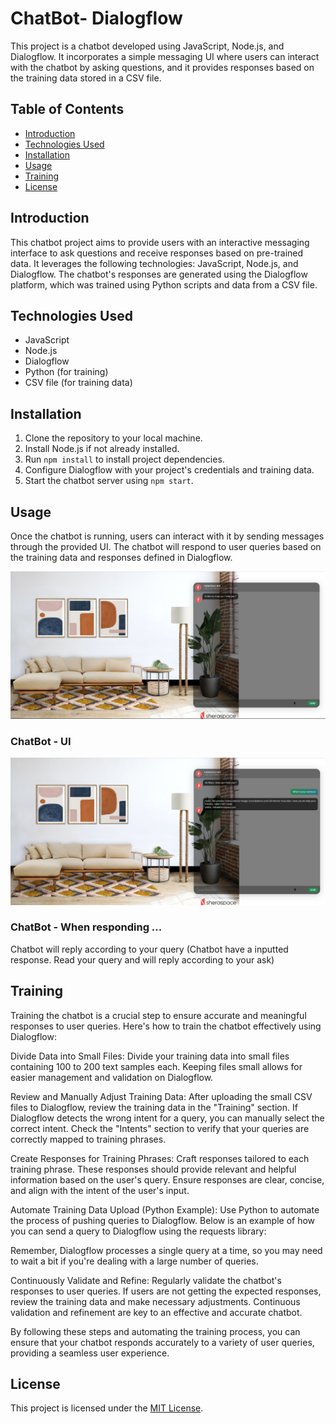 # ChatBot- Dialogflow

This project is a chatbot developed using JavaScript, Node.js, and Dialogflow. It incorporates a simple messaging UI where users can interact with the chatbot by asking questions, and it provides responses based on the training data stored in a CSV file.

## Table of Contents

- [Introduction](#introduction)
- [Technologies Used](#technologies-used)
- [Installation](#installation)
- [Usage](#usage)
- [Training](#training)
- [License](#license)

## Introduction

This chatbot project aims to provide users with an interactive messaging interface to ask questions and receive responses based on pre-trained data. It leverages the following technologies: JavaScript, Node.js, and Dialogflow. The chatbot's responses are generated using the Dialogflow platform, which was trained using Python scripts and data from a CSV file.

## Technologies Used

- JavaScript
- Node.js
- Dialogflow
- Python (for training)
- CSV file (for training data)

## Installation

1. Clone the repository to your local machine.
2. Install Node.js if not already installed.
3. Run `npm install` to install project dependencies.
4. Configure Dialogflow with your project's credentials and training data.
5. Start the chatbot server using `npm start`.

## Usage

Once the chatbot is running, users can interact with it by sending messages through the provided UI. The chatbot will respond to user queries based on the training data and responses defined in Dialogflow.

![Project Image 1](/client//img/Ui.PNG)

<h3> ChatBot - UI</h3>

![Project Image 2](./client/img/response.PNG)

<h3> ChatBot - When responding ...</h3>
Chatbot will reply according to your query (Chatbot have a inputted response. Read your query and will reply according to your ask)

## Training

Training the chatbot is a crucial step to ensure accurate and meaningful responses to user queries. Here's how to train the chatbot effectively using Dialogflow:

Divide Data into Small Files:
Divide your training data into small files containing 100 to 200 text samples each. Keeping files small allows for easier management and validation on Dialogflow.

Review and Manually Adjust Training Data:
After uploading the small CSV files to Dialogflow, review the training data in the "Training" section. If Dialogflow detects the wrong intent for a query, you can manually select the correct intent. Check the "Intents" section to verify that your queries are correctly mapped to training phrases.

Create Responses for Training Phrases:
Craft responses tailored to each training phrase. These responses should provide relevant and helpful information based on the user's query. Ensure responses are clear, concise, and align with the intent of the user's input.

Automate Training Data Upload (Python Example):
Use Python to automate the process of pushing queries to Dialogflow. Below is an example of how you can send a query to Dialogflow using the requests library:

Remember, Dialogflow processes a single query at a time, so you may need to wait a bit if you're dealing with a large number of queries.

Continuously Validate and Refine:
Regularly validate the chatbot's responses to user queries. If users are not getting the expected responses, review the training data and make necessary adjustments. Continuous validation and refinement are key to an effective and accurate chatbot.

By following these steps and automating the training process, you can ensure that your chatbot responds accurately to a variety of user queries, providing a seamless user experience.

## License

This project is licensed under the [MIT License](LICENSE).

